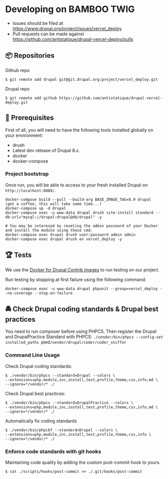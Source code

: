 # Developing on BAMBOO TWIG

* Issues should be filed at
https://www.drupal.org/project/issues/vercel_deploy
* Pull requests can be made against
https://github.com/antistatique/drupal-vercel-deploy/pulls

## 📦 Repositories

Github repo
  ```
  $ git remote add drupal git@git.drupal.org:project/vercel_deploy.git
  ```

Drupal repo
  ```
  $ git remote add github https://github.com/antistatique/drupal-vercel-deploy.git
  ```

## 🔧 Prerequisites

First of all, you will need to have the following tools installed
globally on your environment:

  * drush
  * Latest dev release of Drupal 8.x.
  * docker
  * docker-compose

### Project bootstrap

Once run, you will be able to access to your fresh installed Drupal on `http://localhost:8888/`.

    docker-compose build --pull --build-arg BASE_IMAGE_TAG=8.9 drupal
    (get a coffee, this will take some time...)
    docker-compose up -d drupal
    docker-compose exec -u www-data drupal drush site-install standard --db-url="mysql://drupal:drupal@db/drupal" -y
    
    # You may be interesed by reseting the admin passowrd of your Docker and install the module using those cmd.
    docker-compose exec drupal drush user:password admin admin
    docker-compose exec drupal drush en vercel_deploy -y

## 🏆 Tests

We use the [Docker for Drupal Contrib images](https://hub.docker.com/r/wengerk/drupal-for-contrib) to run testing on our project.

Run testing by stopping at first failure using the following command:

    docker-compose exec -u www-data drupal phpunit --group=vercel_deploy --no-coverage --stop-on-failure

## 🚔 Check Drupal coding standards & Drupal best practices

You need to run composer before using PHPCS. Then register the Drupal
and DrupalPractice Standard with PHPCS:
`./vendor/bin/phpcs --config-set installed_paths
`pwd`/vendor/drupal/coder/coder_sniffer`

### Command Line Usage

Check Drupal coding standards:

  ```
  $ ./vendor/bin/phpcs --standard=Drupal --colors \
  --extensions=php,module,inc,install,test,profile,theme,css,info,md \
  --ignore=*/vendor/* ./
  ```

Check Drupal best practices:

  ```
  $ ./vendor/bin/phpcs --standard=DrupalPractice --colors \
  --extensions=php,module,inc,install,test,profile,theme,css,info,md \
  --ignore=*/vendor/* ./
  ```

Automatically fix coding standards

  ```
  $ ./vendor/bin/phpcbf --standard=Drupal --colors \
  --extensions=php,module,inc,install,test,profile,theme,css,info \
  --ignore=*/vendor/* ./
  ```

### Enforce code standards with git hooks

Maintaining code quality by adding the custom post-commit hook to yours.

  ```
  $ cat ./scripts/hooks/post-commit >> ./.git/hooks/post-commit
  ```
